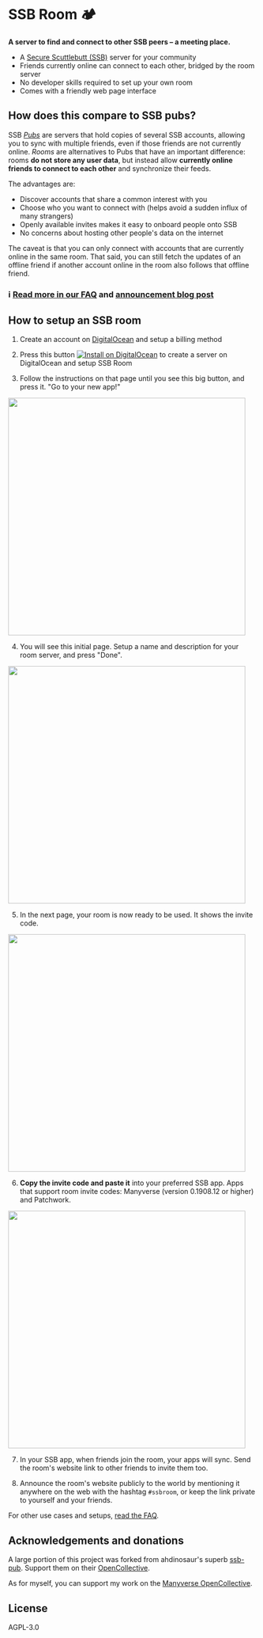 # SSB Room 🏕

**A server to find and connect to other SSB peers – a meeting place.**

- A [Secure Scuttlebutt (SSB)](https://www.scuttlebutt.nz) server for your community
- Friends currently online can connect to each other, bridged by the room server
- No developer skills required to set up your own room
- Comes with a friendly web page interface

## How does this compare to SSB pubs?

SSB [*Pubs*](https://www.scuttlebutt.nz/concepts/pub) are servers that hold copies of several SSB accounts, allowing you to sync with multiple friends, even if those friends are not currently online. *Rooms* are alternatives to Pubs that have an important difference: rooms **do not store any user data**, but instead allow **currently online friends to connect to each other** and synchronize their feeds.

The advantages are:

- Discover accounts that share a common interest with you
- Choose who you want to connect with (helps avoid a sudden influx of many strangers)
- Openly available invites makes it easy to onboard people onto SSB
- No concerns about hosting other people's data on the internet

The caveat is that you can only connect with accounts that are currently online in the same room. That said, you can still fetch the updates of an offline friend if another account online in the room also follows that offline friend.

### ℹ️ [Read more in our FAQ](./FAQ.md) and [announcement blog post](https://www.manyver.se/blog/announcing-ssb-rooms)

## How to setup an SSB room

1. Create an account on [DigitalOcean](https://www.digitalocean.com/) and setup a billing method

2. Press this button [![Install on DigitalOcean](http://butt.nz/button.svg)](http://butt.nz/install?url=https://github.com/staltz/ssb-room) to create a server on DigitalOcean and setup SSB Room

3. Follow the instructions on that page until you see this big button, and press it. "Go to your new app!"

<img src="./screenshots/step-1.png" width="480">

4. You will see this initial page. Setup a name and description for your room server, and press "Done".

<img src="./screenshots/step-2.png" width="480">

5. In the next page, your room is now ready to be used. It shows the invite code.

<img src="./screenshots/ready.png" width="480">

6. **Copy the invite code and paste it** into your preferred SSB app. Apps that support room invite codes: Manyverse (version 0.1908.12 or higher) and Patchwork.

<img src="./screenshots/rooms-manyverse.png" width="480">

7. In your SSB app, when friends join the room, your apps will sync. Send the room's website link to other friends to invite them too.

8. Announce the room's website publicly to the world by mentioning it anywhere on the web with the hashtag `#ssbroom`, or keep the link private to yourself and your friends.

For other use cases and setups, [read the FAQ](./FAQ.md).

## Acknowledgements and donations

A large portion of this project was forked from ahdinosaur's superb [ssb-pub](https://github.com/ahdinosaur/ssb-pub). Support them on their [OpenCollective](https://opencollective.com/sunrise-choir).

As for myself, you can support my work on the [Manyverse OpenCollective](https://opencollective.com/manyverse).

## License

AGPL-3.0
